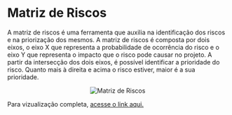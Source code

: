 # Matriz de Riscos

A matriz de riscos é uma ferramenta que auxilia na identificação dos riscos e na priorização dos mesmos. A matriz de riscos é composta por dois eixos, o eixo X que representa a probabilidade de ocorrência do risco e o eixo Y que representa o impacto que o risco pode causar no projeto. A partir da intersecção dos dois eixos, é possível identificar a prioridade do risco. Quanto mais à direita e acima o risco estiver, maior é a sua prioridade.

<p align="center">
      <img src={require('@site/static/img/risk_matrix.jpg').default} alt="Matriz de Riscos" />
</p>

Para vizualização completa, [acesse o link aqui.]()